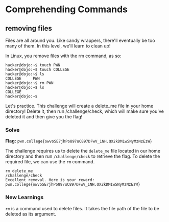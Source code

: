 # Comprehending Commands

## removing files
Files are all around you. Like candy wrappers, there'll eventually be too many of them. In this level, we'll learn to clean up!

In Linux, you remove files with the rm command, as so:
```
hacker@dojo:~$ touch PWN
hacker@dojo:~$ touch COLLEGE
hacker@dojo:~$ ls
COLLEGE     PWN
hacker@dojo:~$ rm PWN
hacker@dojo:~$ ls
COLLEGE
hacker@dojo:~$
```
Let's practice. This challenge will create a delete_me file in your home directory! Delete it, then run /challenge/check, which will make sure you've deleted it and then give you the flag!


### Solve
**Flag:** `pwn.college{owvoSE7jhPo897uC897DFwV_1NH.QX2kDM1wSNyMzNzEzW}`

The challenge requires us to delete the `delete_me` file located in our home directory and then run `/challenge/check` to retrieve the flag. To delete the required file, we can use the `rm` command.

```
rm delete_me
/challenge/check
Excellent removal. Here is your reward:
pwn.college{owvoSE7jhPo897uC897DFwV_1NH.QX2kDM1wSNyMzNzEzW}
```

### New Learnings

`rm` is a command used to delete files. It takes the file path of the file to be deleted as its argument.

